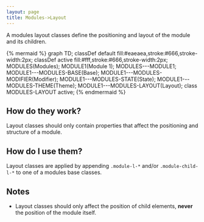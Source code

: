 ```yaml
---
layout: page
title: Modules->Layout
---
```


A modules layout classes define the positioning and layout of the module and its children.

{% mermaid %}
graph TD;
  classDef default fill:#eaeaea,stroke:#666,stroke-width:2px;
  classDef active fill:#fff,stroke:#666,stroke-width:2px;
  MODULES(Modules);
  MODULE1(Module 1);
  MODULES---MODULE1;
  MODULE1---MODULES-BASE(Base);
  MODULE1---MODULES-MODIFIER(Modifier);
  MODULE1---MODULES-STATE(State);
  MODULE1---MODULES-THEME(Theme);
  MODULE1---MODULES-LAYOUT(Layout);
  class MODULES-LAYOUT active;
{% endmermaid %}

## How do they work?

Layout classes should only contain properties that affect the positioning and structure of a module.

## How do I use them?

Layout classes are applied by appending `.module-l-*` and/or `.module-child-l-*` to one of a modules base classes.

## Notes

- Layout classes should only affect the position of child elements, **never** the position of the module itself.
